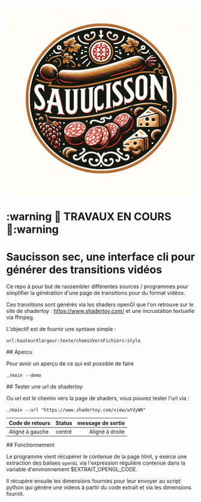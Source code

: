 ![logo](images/logo.webp)

# :warning 👷 TRAVAUX EN COURS 👷:warning   

# Saucisson sec, une interface cli pour générer des transitions vidéos

Ce repo à pour but de rassembler différentes sources / programmes pour simplifier la génération d'une page de transitions pour du format vidéos.

Ces transitions sont générés via les shaders openGl que l'on retrouve sur le site de shadertoy : https://www.shadertoy.com/ et une incrustation textuelle via ffmpeg.

L'objectif est de fournir une syntaxe simple : 

``` 
url:hauteurXlargeur:texte/cheminVersFichiers:style
```

## Apercu

Pour avoir un aperçu de ce qui est possible de faire 

``` 
./main --demo
```

## Tester une url de shadertoy

Ou url est le chemin vers la page de shaders, vous pouvez tester l'url via :

``` 
./main --url "https://www.shadertoy.com/view/wtVyWK"
```

| Code de retours | Status          | message de sortie |
| :--------------- |:---------------:| -----:|
| Aligné à gauche  |   centré        |  Aligné à droite |

## Fonctionnement

Le programme vient récupérer le contenue de la page html, y exerce une extraction des balises <code>openGL</code> via l'expression régulière contenue dans la variable d'environnement $EXTRAIT_OPENGL_CODE.

Il récupère ensuite les dimensions fournies pour leur envoyer au script python qui génère une videos à partir du code extrait et via les dimensions fournit. 

